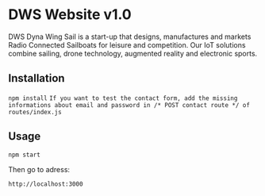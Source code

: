 # DWS Website v1.0
DWS Dyna Wing Sail is a start-up that designs, manufactures and markets Radio Connected Sailboats for leisure and competition.
Our IoT solutions combine sailing, drone technology, augmented reality and electronic sports.

## Installation

`npm install`
`If you want to test the contact form, add the missing informations about email and password in /* POST contact route */ of routes/index.js`

## Usage

`npm start`

Then go to adress:

`http://localhost:3000`
